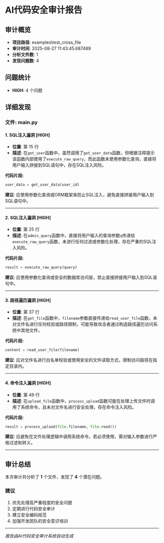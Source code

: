 # AI代码安全审计报告

## 审计概览

- **项目路径**: examples\test_cross_file
- **审计时间**: 2025-08-27 11:43:45.687489
- **分析文件数**: 1
- **发现问题数**: 4

## 问题统计

- **HIGH**: 4 个问题

## 详细发现

### 文件: main.py

#### 1. SQL注入漏洞 [HIGH]

- **位置**: 第 15 行
- **描述**: 在`get_user`函数中，虽然调用了`get_user_data`函数，但根据注释提示该函数内部使用了`execute_raw_query`，而此函数未使用参数化查询，直接将用户输入拼接到SQL语句中，存在SQL注入风险。

**代码片段:**
```python
user_data = get_user_data(user_id)
```

**建议**: 应使用参数化查询或ORM框架来防止SQL注入，避免直接拼接用户输入到SQL语句中。

---

#### 2. SQL注入漏洞 [HIGH]

- **位置**: 第 25 行
- **描述**: 在`admin_query`函数中，直接将用户输入的查询参数`q`传递给`execute_raw_query`函数，未进行任何过滤或参数化处理，存在严重的SQL注入风险。

**代码片段:**
```python
result = execute_raw_query(query)
```

**建议**: 应使用参数化查询或安全的数据库访问层，禁止直接拼接用户输入到SQL语句中。

---

#### 3. 路径遍历漏洞 [HIGH]

- **位置**: 第 37 行
- **描述**: 在`get_file`函数中，`filename`参数直接传递给`read_user_file`函数，未对文件名进行任何校验或路径限制，可能导致攻击者通过构造路径遍历访问系统中其他文件。

**代码片段:**
```python
content = read_user_file(filename)
```

**建议**: 应对文件名进行白名单校验或使用安全的文件读取方式，限制访问路径在指定目录内。

---

#### 4. 命令注入漏洞 [HIGH]

- **位置**: 第 49 行
- **描述**: 在`upload_file`函数中，`process_upload`函数可能在处理上传文件时调用了系统命令，且未对文件名进行安全处理，存在命令注入风险。

**代码片段:**
```python
result = process_upload(file.filename, file.read())
```

**建议**: 应避免在文件处理逻辑中调用系统命令，若必须使用，需对输入参数进行严格过滤和转义。

---

## 审计总结

本次审计共分析了 **1** 个文件，发现了 **4** 个潜在问题。

### 建议

1. 优先处理高严重程度的安全问题
2. 定期进行代码安全审计
3. 建立安全编码规范
4. 加强开发团队的安全意识培训

---

*报告由AI代码安全审计系统自动生成*
